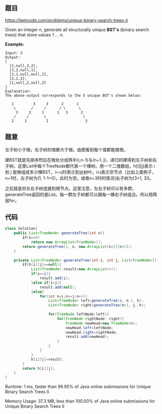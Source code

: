 ## 题目

https://leetcode.com/problems/unique-binary-search-trees-ii

Given an integer *n*, generate all structurally unique **BST's** (binary search trees) that store values 1 ... *n*.

**Example:**

```
Input: 3
Output:
[
  [1,null,3,2],
  [3,2,null,1],
  [3,1,null,null,2],
  [2,1,3],
  [1,null,2,null,3]
]
Explanation:
The above output corresponds to the 5 unique BST's shown below:

   1         3     3      2      1
    \       /     /      / \      \
     3     2     1      1   3      2
    /     /       \                 \
   2     1         2                 3
```



## 题意

左子树小于根，右子树的值都大于根。由图看到每个值都能做根。

建BST就是先排序然后在根处分成两半(i,n-1)与(n+1, j)，递归的建得到左子树和右子树。这里List<TreeNode>中每个TreeNode都代表一个棵树。用一个二维数组，h\[i][j]表示 i 到 j 能够组成多少棵BST。i==j时表示到达树叶。i>j表示空节点（比如上面例子，n=1时，左子树为(1, 1-1=0)，此时为空。或者n=3时的情况(右子树为(3+1, 3))。

之后就是将左右子树连接到根节点。这里注意，左右子树可以有多颗，generateTree返回的是List<TreeNode>。每一颗左子树都可以跟每一棵右子树组合。所以用两层for。



## 代码

```java
class Solution{
    public List<TreeNode> generateTree(int n){
        if(n==0)
            return new ArrayList<TreeNode>();
        return generateTree(1, n, new ArrayList[n+2][n+2]);
    }
    
    private List<TreeNode> generateTree(int i, int j, List<TreeNode>[][] h){
        if(h[i][j]==null){
            List<TreeNode> result=new ArrayList<>();
            if(i==j){
                result.add(i);
            }else if(i>j){
                result.add(null);
            }else{
                for(int n=i;n<=j;n++){
                    List<TreeNode> left=generateTree(i, n-1, h);
                    List<TreeNode> right=generateTree(n+1, j, h);
                    
                    for(TreeNode leftNode:left){
                        for(TreeNode rightNode: right){
                            TreeNode newHead=new TreeNode(n);
                            newHead.left=leftNode;
                            newHead.right=rightNode;
                            result.add(newHead);
                        }
                    }
                }
            }
            h[i][j]=result;
        }
        return h[i][j];
    }
}
```

Runtime: 1 ms, faster than 99.95% of Java online submissions for Unique Binary Search Trees II.

Memory Usage: 37.3 MB, less than 100.00% of Java online submissions for Unique Binary Search Trees II